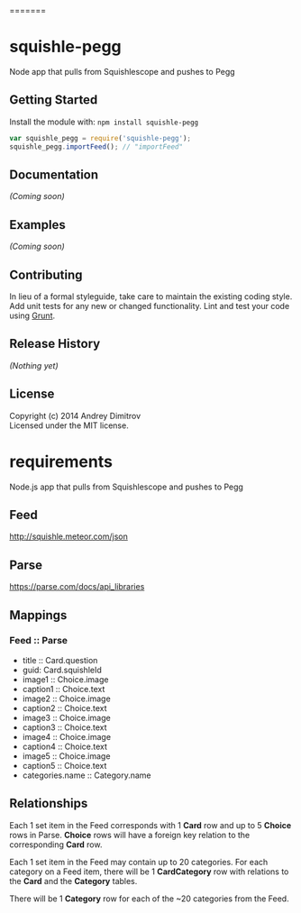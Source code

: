 =======
# squishle-pegg

Node app that pulls from Squishlescope and pushes to Pegg

## Getting Started
Install the module with: `npm install squishle-pegg`

```javascript
var squishle_pegg = require('squishle-pegg');
squishle_pegg.importFeed(); // "importFeed"
```

## Documentation
_(Coming soon)_

## Examples
_(Coming soon)_

## Contributing
In lieu of a formal styleguide, take care to maintain the existing coding style. Add unit tests for any new or changed functionality. Lint and test your code using [Grunt](http://gruntjs.com/).

## Release History
_(Nothing yet)_

## License
Copyright (c) 2014 Andrey Dimitrov  
Licensed under the MIT license.



requirements
=============

Node.js app that pulls from Squishlescope and pushes to Pegg


## Feed

http://squishle.meteor.com/json


## Parse

https://parse.com/docs/api_libraries


## Mappings
### Feed :: Parse

- title :: Card.question
- guid: Card.squishleId
- image1 :: Choice.image
- caption1 :: Choice.text
- image2 :: Choice.image
- caption2 :: Choice.text
- image3 :: Choice.image
- caption3 :: Choice.text
- image4 :: Choice.image
- caption4 :: Choice.text
- image5 :: Choice.image
- caption5 :: Choice.text
- categories.name :: Category.name


## Relationships

Each 1 set item in the Feed corresponds with 1 **Card** row and up to 5 **Choice** rows in Parse.
**Choice** rows will have a foreign key relation to the corresponding **Card** row.

Each 1 set item in the Feed may contain up to 20 categories.
For each category on a Feed item, there will be 1 **CardCategory** row with relations to the **Card** and the **Category** tables.

There will be 1 **Category** row for each of the ~20 categories from the Feed.